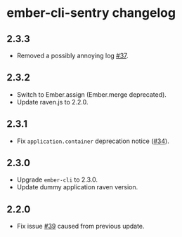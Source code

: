 # ember-cli-sentry changelog

## 2.3.3

- Removed a possibly annoying log [#37](https://github.com/damiencaselli/ember-cli-sentry/pull/47).

## 2.3.2

- Switch to Ember.assign (Ember.merge deprecated).
- Update raven.js to 2.2.0.

## 2.3.1

- Fix `application.container` deprecation notice ([#34](https://github.com/damiencaselli/ember-cli-sentry/issues/34)).

## 2.3.0

- Upgrade `ember-cli` to 2.3.0.
- Update dummy application raven version.

## 2.2.0

- Fix issue [#39](https://github.com/damiencaselli/ember-cli-sentry/issues/39) caused from previous update.
